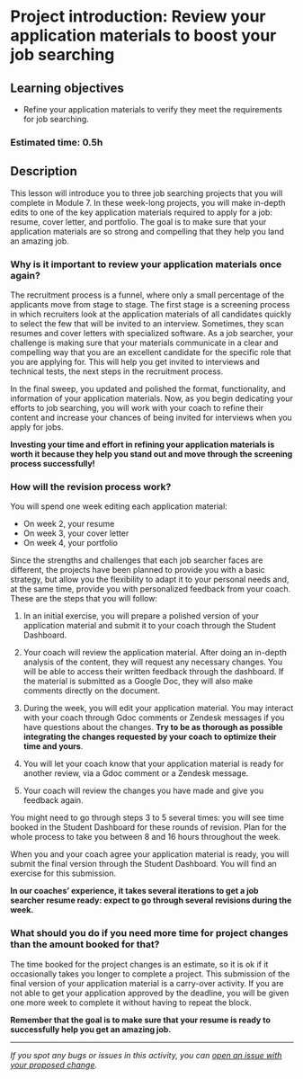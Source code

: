 # **Project introduction: Review your application materials to boost your job searching**

## **Learning objectives**

- Refine your application materials to verify they meet the requirements for job searching.

### **Estimated time: 0.5h**

## **Description**

This lesson will introduce you to three job searching projects that you will complete in Module 7. In these week-long projects, you will make in-depth edits to one of the key application materials required to apply for a job: resume, cover letter, and portfolio. 
The goal is to make sure that your application materials are so strong and compelling that they help you land an amazing job.

### Why is it important to review your application materials once again?
The recruitment process is a funnel, where only a small percentage of the applicants move from stage to stage. The first stage is a screening process in which recruiters look at the application materials of all candidates quickly to select the few that will be invited to an interview. Sometimes, they scan resumes and cover letters with specialized software. As a job searcher, your challenge is making sure that your materials communicate in a clear and compelling way that you are an excellent candidate for the specific role that you are applying for. This will help you get invited to interviews and technical tests, the next steps in the recruitment process.

In the final sweep, you updated and polished the format, functionality, and information of your application materials. Now, as you begin dedicating your efforts to job searching, you will work with your coach to refine their content and increase your chances of being invited for interviews when you apply for jobs.

**Investing your time and effort in refining your application materials is worth it because they help you stand out and move through the screening process successfully!** 

### How will the revision process work?

You will spend one week editing each application material:
- On week 2, your resume
- On week 3, your cover letter
- On week 4, your portfolio

Since the strengths and challenges that each job searcher faces are different, the projects have been planned to provide you with a basic strategy, but allow you the flexibility to adapt it to your personal needs and, at the same time, provide you with personalized feedback from your coach. These are the steps that you will follow:

1. In an initial exercise, you will prepare a polished version of your application material and submit it to your coach through the Student Dashboard.

2. Your coach will review the application material. After doing an in-depth analysis of the content, they will request any necessary changes. You will be able to access their written feedback through the dashboard. If the material is submitted as a Google Doc, they will also make comments directly on the document.

3. During the week, you will edit your application material. You may interact with your coach through Gdoc comments or Zendesk messages if you have questions about the changes. **Try to be as thorough as possible integrating the changes requested by your coach to optimize their time and yours**.

4. You will let your coach know that your application material is ready for another review, via a Gdoc comment or a Zendesk message. 

5. Your coach will review the changes you have made and give you feedback again. 

You might need to go through steps 3 to 5 several times: you will see time booked in the Student Dashboard for these rounds of revision. Plan for the whole process to take you between 8 and 16 hours throughout the week. 

When you and your coach agree your application material is ready, you will submit the final version through the Student Dashboard. You will find an exercise for this submission.

**In our coaches’ experience, it takes several iterations to get a job searcher resume ready: expect to go through several revisions during the week.** 

### What should you do if you need more time for project changes than the amount booked for that?

The time booked for the project changes is an estimate, so it is ok if it occasionally takes you longer to complete a project. This submission of the final version of your application material is a carry-over activity. If you are not able to get your application approved by the deadline, you will be given one more week to complete it without having to repeat the block.

**Remember that the goal is to make sure that your resume is ready to successfully help you get an amazing job.**


------

_If you spot any bugs or issues in this activity, you can [open an issue with your proposed change](https://github.com/microverseinc/curriculum-transversal-skills/blob/main/git-github/articles/open_issue.md)._
